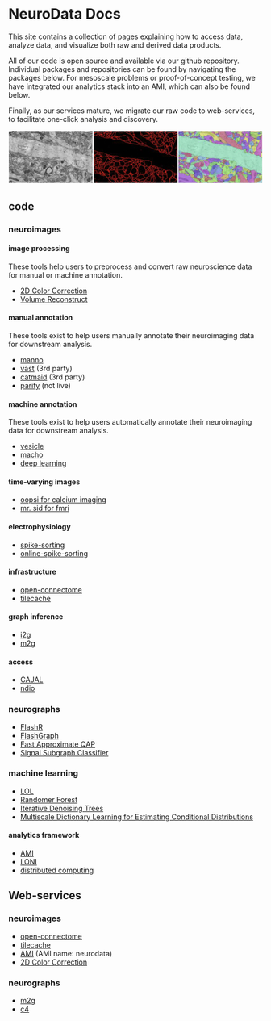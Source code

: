
# NeuroData Docs

This site contains a collection of pages explaining how to access data, analyze data, and visualize both raw and derived data products.

All of our code is open source and available via our github repository.  Individual packages and repositories can be found by navigating the packages below.  For mesoscale problems or proof-of-concept testing, we have integrated our analytics stack into an AMI, which can also be found below.  

Finally, as our services mature, we migrate our raw code to web-services, to facilitate one-click analysis and discovery.

![Overview of Neurodata Derivatives](images/ocp_example.png)

## code

### neuroimages

#### image processing

These tools help users to preprocess and convert raw neuroscience data for manual or machine annotation.

- [2D Color Correction](https://github.com/openconnectome/dmg)
- [Volume Reconstruct](https://github.com/openconnectome/AT-reconstruction-service)

#### manual annotation

These tools exist to help users manually annotate their neuroimaging data for downstream analysis.

- [manno](openconnectome.github.io/manno)
- [vast](https://software.rc.fas.harvard.edu/lichtman/vast/) (3rd party)
- [catmaid](http://fly.mpi-cbg.de/~saalfeld/catmaid/) (3rd party)
- [parity](http://www.openconnecto.me/stem) (not live)


#### machine annotation

These tools exist to help users automatically annotate their neuroimaging data for downstream analysis.

- [vesicle](http://docs.neurodata.io/vesicle/)
- [macho](http://openconnectome.github.io/macho)
- [deep learning](https://github.com/iscoe/coca)

#### time-varying images

- [oopsi for calcium imaging](https://github.com/jovo/oopsi)
- [mr. sid for fmri](https://github.com/shachen/PLDS/)

#### electrophysiology

- [spike-sorting](https://github.com/jovo/spike-sorting)
- [online-spike-sorting](https://github.com/decarlson/opass)

#### infrastructure

- [open-connectome](http://openconnectome.github.io/open-connectome)
- [tilecache](http://openconnectome.github.io/ocptilecache)

#### graph inference

- [i2g](http://i2g.io)
- [m2g](http://m2g.io)


#### access

- [CAJAL](http://openconnectome.github.io/CAJAL)
- [ndio](http://github.com/openconnectome/ndio)

### neurographs

- [FlashR](https://github.com/openconnectome/FlashR)
- [FlashGraph](http://www.flashgraph.net/)
- [Fast Approximate QAP](https://github.com/jovo/FastApproximateQAP)
- [Signal Subgraph Classifier](https://github.com/jovo/signal-subgraph-classifier)

### machine learning

- [LOL](https://github.com/jovo/LOL)
- [Randomer Forest](https://github.com/ttomita/RandomerForest)
- [Iterative Denoising Trees](https://github.com/youngser/behaviotypes)
- [Multiscale Dictionary Learning for Estimating Conditional Distributions](https://github.com/jovo/conditional-density-estimation)

#### analytics framework

- [AMI](./overview/ami.html)
- [LONI](./overview/loni.html)
- [distributed computing](./overview/distributed_computing.html)

## Web-services

### neuroimages

- [open-connectome](http://openconnectome.github.io/open-connectome)
- [tilecache](http://openconnectome.github.io/ocptilecache)
- [AMI](http://aws.amazon.com) (AMI name: neurodata)
- [2D Color Correction](https://github.com/openconnectome/dmg)


### neurographs

- [m2g](http://m2g.io)
- [c4](http://openconnecto.me/graph-services/c4/)

